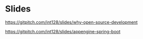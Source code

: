 # Slides

https://gitpitch.com/int128/slides/why-open-source-development

https://gitpitch.com/int128/slides/appengine-spring-boot
